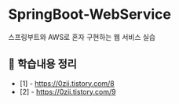 # SpringBoot-WebService
스프링부트와 AWS로 혼자 구현하는 웹 서비스 실습

## 📘 학습내용 정리
* [1] - https://0zii.tistory.com/8
* [2] - https://0zii.tistory.com/9
